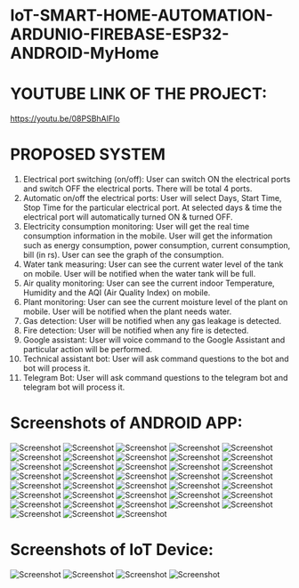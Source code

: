 # IoT-SMART-HOME-AUTOMATION-ARDUNIO-FIREBASE-ESP32-ANDROID-MyHome

# YOUTUBE LINK OF THE PROJECT:
https://youtu.be/08PSBhAIFlo

# PROPOSED SYSTEM
1. Electrical port switching (on/off): User can switch ON the electrical ports and
switch OFF the electrical ports. There will be total 4 ports.
2. Automatic on/off the electrical ports: User will select Days, Start Time, Stop Time
for the particular electrical port. At selected days & time the electrical port will
automatically turned ON & turned OFF.
3. Electricity consumption monitoring: User will get the real time consumption
information in the mobile. User will get the information such as energy consumption,
power consumption, current consumption, bill (in rs). User can see the graph of the
consumption.
4. Water tank measuring: User can see the current water level of the tank on mobile.
User will be notified when the water tank will be full.
5. Air quality monitoring: User can see the current indoor Temperature, Humidity and
the AQI (Air Quality Index) on mobile.
6. Plant monitoring: User can see the current moisture level of the plant on mobile.
User will be notified when the plant needs water.
7. Gas detection: User will be notified when any gas leakage is detected.
8. Fire detection: User will be notified when any fire is detected.
9. Google assistant: User will voice command to the Google Assistant and particular
action will be performed.
10. Technical assistant bot: User will ask command questions to the bot and bot will
process it.
11. Telegram Bot: User will ask command questions to the telegram bot and telegram
bot will process it.

# Screenshots of ANDROID APP:
![Screenshot](https://raw.github.com/narender-rk10/IoT-SMART-HOME-AUTOMATION-ARDUNIO-FIREBASE-ESP32-ANDROID-MyHome/master/SCRRENSHOTS/1.jpg)
![Screenshot](https://raw.github.com/narender-rk10/IoT-SMART-HOME-AUTOMATION-ARDUNIO-FIREBASE-ESP32-ANDROID-MyHome/master/SCRRENSHOTS/2.jpg)
![Screenshot](https://raw.github.com/narender-rk10/IoT-SMART-HOME-AUTOMATION-ARDUNIO-FIREBASE-ESP32-ANDROID-MyHome/master/SCRRENSHOTS/3.jpg)
![Screenshot](https://raw.github.com/narender-rk10/IoT-SMART-HOME-AUTOMATION-ARDUNIO-FIREBASE-ESP32-ANDROID-MyHome/master/SCRRENSHOTS/4.jpg)
![Screenshot](https://raw.github.com/narender-rk10/IoT-SMART-HOME-AUTOMATION-ARDUNIO-FIREBASE-ESP32-ANDROID-MyHome/master/SCRRENSHOTS/5.jpg)
![Screenshot](https://raw.github.com/narender-rk10/IoT-SMART-HOME-AUTOMATION-ARDUNIO-FIREBASE-ESP32-ANDROID-MyHome/master/SCRRENSHOTS/6.jpg)
![Screenshot](https://raw.github.com/narender-rk10/IoT-SMART-HOME-AUTOMATION-ARDUNIO-FIREBASE-ESP32-ANDROID-MyHome/master/SCRRENSHOTS/7.jpg)
![Screenshot](https://raw.github.com/narender-rk10/IoT-SMART-HOME-AUTOMATION-ARDUNIO-FIREBASE-ESP32-ANDROID-MyHome/master/SCRRENSHOTS/8.jpg)
![Screenshot](https://raw.github.com/narender-rk10/IoT-SMART-HOME-AUTOMATION-ARDUNIO-FIREBASE-ESP32-ANDROID-MyHome/master/SCRRENSHOTS/9.jpg)
![Screenshot](https://raw.github.com/narender-rk10/IoT-SMART-HOME-AUTOMATION-ARDUNIO-FIREBASE-ESP32-ANDROID-MyHome/master/SCRRENSHOTS/10.jpg)
![Screenshot](https://raw.github.com/narender-rk10/IoT-SMART-HOME-AUTOMATION-ARDUNIO-FIREBASE-ESP32-ANDROID-MyHome/master/SCRRENSHOTS/11.jpg)
![Screenshot](https://raw.github.com/narender-rk10/IoT-SMART-HOME-AUTOMATION-ARDUNIO-FIREBASE-ESP32-ANDROID-MyHome/master/SCRRENSHOTS/12.jpg)
![Screenshot](https://raw.github.com/narender-rk10/IoT-SMART-HOME-AUTOMATION-ARDUNIO-FIREBASE-ESP32-ANDROID-MyHome/master/SCRRENSHOTS/13.jpg)
![Screenshot](https://raw.github.com/narender-rk10/IoT-SMART-HOME-AUTOMATION-ARDUNIO-FIREBASE-ESP32-ANDROID-MyHome/master/SCRRENSHOTS/14.jpg)
![Screenshot](https://raw.github.com/narender-rk10/IoT-SMART-HOME-AUTOMATION-ARDUNIO-FIREBASE-ESP32-ANDROID-MyHome/master/SCRRENSHOTS/15.jpg)
![Screenshot](https://raw.github.com/narender-rk10/IoT-SMART-HOME-AUTOMATION-ARDUNIO-FIREBASE-ESP32-ANDROID-MyHome/master/SCRRENSHOTS/16.jpg)
![Screenshot](https://raw.github.com/narender-rk10/IoT-SMART-HOME-AUTOMATION-ARDUNIO-FIREBASE-ESP32-ANDROID-MyHome/master/SCRRENSHOTS/17.jpg)
![Screenshot](https://raw.github.com/narender-rk10/IoT-SMART-HOME-AUTOMATION-ARDUNIO-FIREBASE-ESP32-ANDROID-MyHome/master/SCRRENSHOTS/18.jpg)
![Screenshot](https://raw.github.com/narender-rk10/IoT-SMART-HOME-AUTOMATION-ARDUNIO-FIREBASE-ESP32-ANDROID-MyHome/master/SCRRENSHOTS/19.jpg)
![Screenshot](https://raw.github.com/narender-rk10/IoT-SMART-HOME-AUTOMATION-ARDUNIO-FIREBASE-ESP32-ANDROID-MyHome/master/SCRRENSHOTS/20.jpg)
![Screenshot](https://raw.github.com/narender-rk10/IoT-SMART-HOME-AUTOMATION-ARDUNIO-FIREBASE-ESP32-ANDROID-MyHome/master/SCRRENSHOTS/21.jpg)
![Screenshot](https://raw.github.com/narender-rk10/IoT-SMART-HOME-AUTOMATION-ARDUNIO-FIREBASE-ESP32-ANDROID-MyHome/master/SCRRENSHOTS/22.jpg)
![Screenshot](https://raw.github.com/narender-rk10/IoT-SMART-HOME-AUTOMATION-ARDUNIO-FIREBASE-ESP32-ANDROID-MyHome/master/SCRRENSHOTS/23.jpg)
![Screenshot](https://raw.github.com/narender-rk10/IoT-SMART-HOME-AUTOMATION-ARDUNIO-FIREBASE-ESP32-ANDROID-MyHome/master/SCRRENSHOTS/24.jpg)
![Screenshot](https://raw.github.com/narender-rk10/IoT-SMART-HOME-AUTOMATION-ARDUNIO-FIREBASE-ESP32-ANDROID-MyHome/master/SCRRENSHOTS/25.jpg)
![Screenshot](https://raw.github.com/narender-rk10/IoT-SMART-HOME-AUTOMATION-ARDUNIO-FIREBASE-ESP32-ANDROID-MyHome/master/SCRRENSHOTS/26.jpg)
![Screenshot](https://raw.github.com/narender-rk10/IoT-SMART-HOME-AUTOMATION-ARDUNIO-FIREBASE-ESP32-ANDROID-MyHome/master/SCRRENSHOTS/27.jpg)
![Screenshot](https://raw.github.com/narender-rk10/IoT-SMART-HOME-AUTOMATION-ARDUNIO-FIREBASE-ESP32-ANDROID-MyHome/master/SCRRENSHOTS/28.jpg)
![Screenshot](https://raw.github.com/narender-rk10/IoT-SMART-HOME-AUTOMATION-ARDUNIO-FIREBASE-ESP32-ANDROID-MyHome/master/SCRRENSHOTS/29.jpg)
![Screenshot](https://raw.github.com/narender-rk10/IoT-SMART-HOME-AUTOMATION-ARDUNIO-FIREBASE-ESP32-ANDROID-MyHome/master/SCRRENSHOTS/31.jpg)
![Screenshot](https://raw.github.com/narender-rk10/IoT-SMART-HOME-AUTOMATION-ARDUNIO-FIREBASE-ESP32-ANDROID-MyHome/master/SCRRENSHOTS/32.jpg)
![Screenshot](https://raw.github.com/narender-rk10/IoT-SMART-HOME-AUTOMATION-ARDUNIO-FIREBASE-ESP32-ANDROID-MyHome/master/SCRRENSHOTS/33.jpg)
![Screenshot](https://raw.github.com/narender-rk10/IoT-SMART-HOME-AUTOMATION-ARDUNIO-FIREBASE-ESP32-ANDROID-MyHome/master/SCRRENSHOTS/34.jpg)
![Screenshot](https://raw.github.com/narender-rk10/IoT-SMART-HOME-AUTOMATION-ARDUNIO-FIREBASE-ESP32-ANDROID-MyHome/master/SCRRENSHOTS/35.jpg)
![Screenshot](https://raw.github.com/narender-rk10/IoT-SMART-HOME-AUTOMATION-ARDUNIO-FIREBASE-ESP32-ANDROID-MyHome/master/SCRRENSHOTS/36.jpg)
![Screenshot](https://raw.github.com/narender-rk10/IoT-SMART-HOME-AUTOMATION-ARDUNIO-FIREBASE-ESP32-ANDROID-MyHome/master/SCRRENSHOTS/37.jpg)
![Screenshot](https://raw.github.com/narender-rk10/IoT-SMART-HOME-AUTOMATION-ARDUNIO-FIREBASE-ESP32-ANDROID-MyHome/master/SCRRENSHOTS/38.jpg)
![Screenshot](https://raw.github.com/narender-rk10/IoT-SMART-HOME-AUTOMATION-ARDUNIO-FIREBASE-ESP32-ANDROID-MyHome/master/SCRRENSHOTS/39.jpg)

# Screenshots of IoT Device:
![Screenshot](https://raw.github.com/narender-rk10/IoT-SMART-HOME-AUTOMATION-ARDUNIO-FIREBASE-ESP32-ANDROID-MyHome/master/SCRRENSHOTS/I1.jpg)
![Screenshot](https://raw.github.com/narender-rk10/IoT-SMART-HOME-AUTOMATION-ARDUNIO-FIREBASE-ESP32-ANDROID-MyHome/master/SCRRENSHOTS/I2.jpg)
![Screenshot](https://raw.github.com/narender-rk10/IoT-SMART-HOME-AUTOMATION-ARDUNIO-FIREBASE-ESP32-ANDROID-MyHome/master/SCRRENSHOTS/I3.jpg)
![Screenshot](https://raw.github.com/narender-rk10/IoT-SMART-HOME-AUTOMATION-ARDUNIO-FIREBASE-ESP32-ANDROID-MyHome/master/SCRRENSHOTS/I4.jpg)
